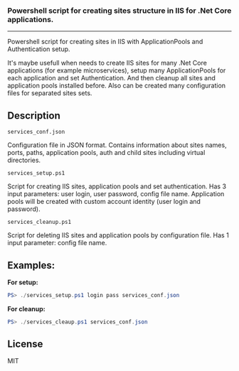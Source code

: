  ###  Powershell script for creating sites structure in IIS for .Net Core applications.
----

Powershell script for creating sites in IIS with ApplicationPools and Authentication setup.

It's maybe usefull when needs to create IIS sites for many .Net Core applications (for example microservices), setup many ApplicationPools for each application and set Authentication. And then cleanup all sites and application pools installed before.
Also can be created many configuration files for separated sites sets.

Description
----
```services_conf.json```

Configuration file in JSON format. Contains information about sites names, ports, paths, application pools, auth and child sites including virtual directories.

```services_setup.ps1```

Script for creating IIS sites, application pools and set authentication.  Has 3 input parameters: user login, user password, config file name. Application pools will be created with custom account identity (user login and password).

```services_cleanup.ps1```

Script for deleting IIS sites and application pools by configuration file. Has 1 input parameter: config file name.

Examples:
----
**For setup:**
```powershell
PS> ./services_setup.ps1 login pass services_conf.json
```

**For cleanup:**
```powershell
PS> ./services_cleaup.ps1 services_conf.json
```

License
----

MIT



